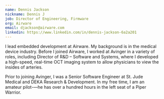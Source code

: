 ```yaml
---
name: Dennis Jackson
nickname: Dennis J
job: Director of Engineering, Firmware
org: Airware
email: djackson@airware.com
linkedin: https://www.linkedin.com/in/dennis-jackson-6a2a201
---
```


I lead embedded development at Airware. My background is in the medical device industry. Before I joined Airware, I worked at Avinger in a variety of roles, including Director of R&D – Software and Systems, where I developed a high-speed, real-time OCT imaging system to allow physicians to view the insides of arteries.

Prior to joining Avinger, I was a Senior Software Engineer at St. Jude Medical and DEKA Research & Development. In my free time, I am an amateur pilot-—he has over a hundred hours in the left seat of a Piper Warrior.
